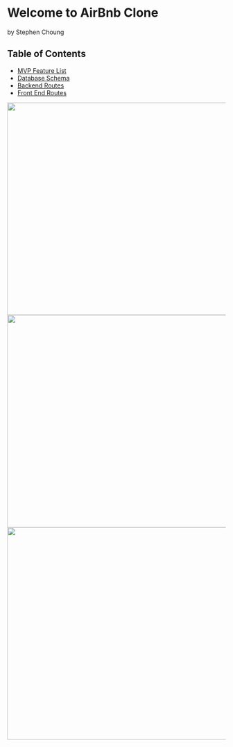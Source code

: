 # Welcome to AirBnb Clone
by Stephen Choung

## Table of Contents
* [MVP Feature List](https://github.com/Twprcntmlk/App-Academy-Week16-Solo-Project/wiki/MVP-List)
* [Database Schema](https://github.com/Twprcntmlk/App-Academy-Week16-Solo-Project/wiki/Database-Schema)
* [Backend Routes](https://github.com/Twprcntmlk/App-Academy-Week16-Solo-Project/wiki/Backend-Routes)
* [Front End Routes](https://github.com/Twprcntmlk/App-Academy-Week16-Solo-Project/wiki/Frontend-Routes)


<img src="/home/stephenchoung/aafolder/Week16/App-Academy-Week16-Solo-Project-Base/image/AirBnbSplashGif.gif" width=792px height=489px>



<img src="/home/stephenchoung/aafolder/Week16/App-Academy-Week16-Solo-Project-Base/image/AirBnbMainGIF.gif" width=792px height=489px>




<img src="/home/stephenchoung/aafolder/Week16/App-Academy-Week16-Solo-Project-Base/image/AirBnBHostPageGif.gif" width=792px height=489px>

